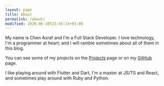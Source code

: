 ```yaml
---
layout: page
title: About
permalink: /about/
modified: 2020-06-30T23:45:33+03:00
---
```


My name is Chen Asraf and I'm a Full Stack Developer. I love technology,
I'm a programmer at heart; and I will ramble sometimes about all of them in this blog.

You can see some of my projects on the [Projects](/projects) page or on my [GitHub](https://github.com/chenasraf) page.

I like playing around with Flutter and Dart, I'm a master at JS/TS and React, and sometimes play around with Ruby and Python.